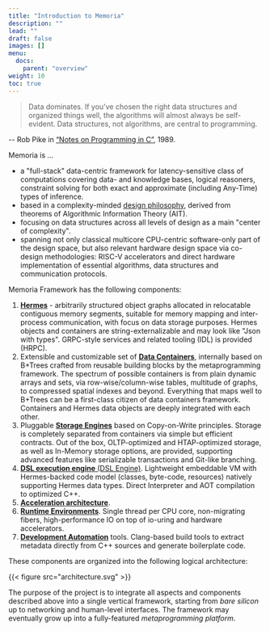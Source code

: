 ```yaml
---
title: "Introduction to Memoria"
description: ""
lead: ""
draft: false
images: []
menu:
  docs:
    parent: "overview"
weight: 10
toc: true
---
```


> Data dominates. If you've chosen the right data structures and organized things well, the algorithms will almost always be self-evident. Data structures, not algorithms, are central to programming.

-- Rob Pike in [“Notes on Programming in C”](http://www.lysator.liu.se/c/pikestyle.html), 1989.

Memoria is ... 
* a "full-stack" data-centric framework for latency-sensitive class of computations covering data- and knowledge bases, logical reasoners, constraint solving for both exact and approximate (including Any-Time) types of inference.
* based in a complexity-minded [design philosophy](/docs/overview/philosophy), derived from theorems of Algorithmic Information Theory (AIT).
* focusing on data structures across all levels of design as a main "center of complexity".
* spanning not only classical multicore CPU-centric software-only part of the design space, but also relevant hardware design space via co-design methodologies: RISC-V accelerators and direct hardware implementation of essential algorithms, data structures and communication protocols. 

Memoria Framework has the following components:

1. [**Hermes**](/docs/overview/hermes) - arbitrarily structured object graphs allocated in relocatable contiguous memory segments, suitable for memory mapping and inter-process communication, with focus on data storage purposes. Hermes objects and containers are string-externalizable and may look like "Json with types". GRPC-style services and related tooling (IDL) is provided (HRPC).
1. Extensible and customizable set of [**Data Containers**](/docs/overview/containers), internally based on B+Trees crafted from reusable building blocks by the metaprogramming framework. The spectrum of possible containers is from plain dynamic arrays and sets, via row-wise/column-wise tables, multitude of graphs, to compressed spatial indexes and beyond. Everything that maps well to B+Trees can be a first-class citizen of data containers framework. Containers and Hermes data objects are deeply integrated with each other.
1. Pluggable [**Storage Engines**](/docs/overview/storage) based on Copy-on-Write principles. Storage is completely separated from containers via simple but efficient contracts. Out of the box, OLTP-optimized and HTAP-optimized storage, as well as In-Memory storage options, are provided, supporting advanced features like serializable transactions and Git-like branching.
1. [**DSL execution engine** (DSL Engine)](/docs/overview/vm). Lightweight embeddable VM with Hermes-backed code model (classes, byte-code, resources) natively supporting Hermes data types. Direct Interpreter and AOT compilation to optimized C++.
1. [**Acceleration architecture**](/docs/overview/accel).
1. [**Runtime Environments**](/docs/overview/runtime). Single thread per CPU core, non-migrating fibers, high-performance IO on top of io-uring and hardware accelerators.
1. [**Development Automation**](/docs/overview/mbt) tools. Clang-based build tools to extract metadata directly from C++ sources and generate boilerplate code.

These components are organized into the following logical architecture:

{{< figure src="architecture.svg" >}}

The purpose of the project is to integrate all aspects and components described above into a single vertical framework, starting from *bare silicon* up to networking and human-level interfaces. The framework may eventually grow up into a fully-featured *metaprogramming platform*.

